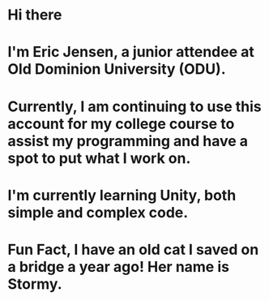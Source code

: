 # Hi there 
# I'm Eric Jensen, a junior attendee at Old Dominion University (ODU). 
# Currently, I am continuing to use this account for my college course to assist my programming and have a spot to put what I work on. 
# I'm currently learning Unity, both simple and complex code. 
# Fun Fact, I have an old cat I saved on a bridge a year ago! Her name is Stormy.
